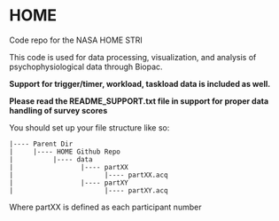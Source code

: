 # HOME

Code repo for the NASA HOME STRI 

This code is used for data processing, visualization, and analysis of psychophysiological data through Biopac. 

**Support for trigger/timer, workload, taskload data is included as well.**

**Please read the README_SUPPORT.txt file in support for proper data handling of survey scores**

You should set up your file structure like so:

```.
|---- Parent Dir
|     |---- HOME Github Repo
|          |---- data
|                 |---- partXX
|                       |---- partXX.acq
|                 |---- partXY
|                       |---- partXY.acq

```



Where partXX is defined as each participant number
